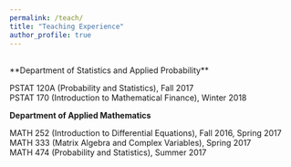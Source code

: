 ```yaml
---
permalink: /teach/
title: "Teaching Experience"
author_profile: true
---
```

<br>
**Department of Statistics and Applied Probability**

PSTAT 120A (Probability and Statistics), Fall 2017  
PSTAT 170 (Introduction to Mathematical Finance), Winter 2018

**Department of Applied Mathematics**

MATH 252 (Introduction to Differential Equations), Fall 2016, Spring 2017  
MATH 333 (Matrix Algebra and Complex Variables), Spring 2017  
MATH 474 (Probability and Statistics), Summer 2017
